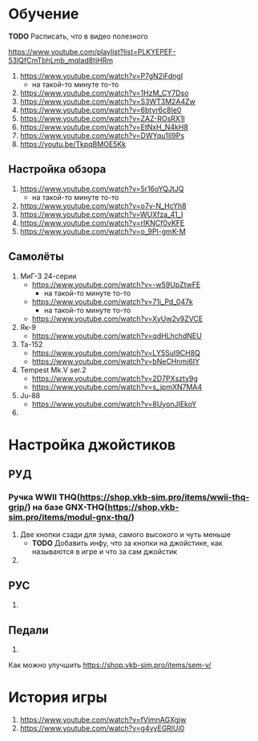 # Обучение
**TODO** Расписать, что в видео полезного

https://www.youtube.com/playlist?list=PLKYEPEF-53lQfCmTbhLmb_mqIad8tjHRm


1. https://www.youtube.com/watch?v=P7gN2iFdngI
    - на такой-то минуте то-то
2. https://www.youtube.com/watch?v=1HzM_CY7Dso
3. https://www.youtube.com/watch?v=S3WT3M2A4Zw
4. https://www.youtube.com/watch?v=6btyr6c8Ie0
5. https://www.youtube.com/watch?v=ZAZ-ROsRX1I
6. https://www.youtube.com/watch?v=EtNxH_N4kH8
7. https://www.youtube.com/watch?v=DWYqu1Il9Ps
8. https://youtu.be/TkpqBMOE5Kk

## Настройка обзора
1. https://www.youtube.com/watch?v=5r16oYQJtJQ
    - на такой-то минуте то-то
2. https://www.youtube.com/watch?v=o7v-N_HcYh8
3. https://www.youtube.com/watch?v=WUXfza_41_I
4. https://www.youtube.com/watch?v=rIKNCf0vKFE
5. https://www.youtube.com/watch?v=o_9PI-gmK-M

## Самолёты
1. МиГ-3 24-серии
    - https://www.youtube.com/watch?v=-w59UpZtwFE
        - на такой-то минуте то-то
    - https://www.youtube.com/watch?v=71i_Pd_047k
        - на такой-то минуте то-то
    - https://www.youtube.com/watch?v=XyUw2v9ZVCE
2. Як-9
    - https://www.youtube.com/watch?v=qdHLhchdNEU
3. Ta-152
    - https://www.youtube.com/watch?v=LY5SuI9CH8Q
    - https://www.youtube.com/watch?v=bNeCHnmi6IY
4. Tempest Mk.V ser.2
    - https://www.youtube.com/watch?v=2D7PXszty9g
    - https://www.youtube.com/watch?v=s_jpmXN7MA4
5. Ju-88
    - https://www.youtube.com/watch?v=8UyonJIEkoY
6. 

# Настройка джойстиков
## РУД
### Ручка WWII THQ(https://shop.vkb-sim.pro/items/wwii-thq-grip/) на базе GNX-THQ(https://shop.vkb-sim.pro/items/modul-gnx-thq/)
1. Две кнопки сзади для зума, самого высокого и чуть меньше
   - **TODO** Добавить инфу, что за кнопки на джойстике, как называются в игре и что за сам джойстик
2. 
## РУС
1.
## Педали
1.

Как можно улучшить
https://shop.vkb-sim.pro/items/sem-v/


# История игры
1. https://www.youtube.com/watch?v=fVimnAGXgjw
2. https://www.youtube.com/watch?v=g4vyEGRlUi0
